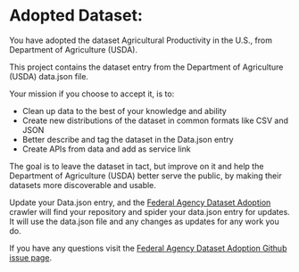 Adopted Dataset: 
==============================

You have adopted the dataset Agricultural Productivity in the U.S., from Department of Agriculture (USDA). 

This project contains the dataset entry from the Department of Agriculture (USDA) data.json file. 

Your mission if you choose to accept it, is to:

* Clean up data to the best of your knowledge and ability
* Create new distributions of the dataset in common formats like CSV and JSON
* Better describe and tag the dataset in the Data.json entry
* Create APIs from data and add as service link

The goal is to leave the dataset in tact, but improve on it and help the Department of Agriculture (USDA) better serve the public, by making their datasets more discoverable and usable.

Update your Data.json entry, and the [Federal Agency Dataset Adoption](http://federal-agency-dataset-adoption.publicprivatesector.org/index.html) crawler will find your repository and spider your data.json entry for updates. It will use the data.json file and any changes as updates for any work you do.

If you have any questions visit the [Federal Agency Dataset Adoption Github issue page](https://github.com/kinlane/federal-agency-dataset-adoption/issues).
